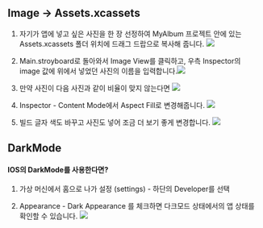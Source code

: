 ## Image -> Assets.xcassets 

1. 자기가 앱에 넣고 싶은 사진을 한 장 선정하여 MyAlbum 프로젝트 안에 있는
Assets.xcassets 폴더 위치에 드래그 드랍으로 복사해 줍니다.
![](https://images.velog.io/images/everytime79/post/42202865-00d5-4d2d-8a6e-5978106c878e/%E1%84%89%E1%85%B3%E1%84%8F%E1%85%B3%E1%84%85%E1%85%B5%E1%86%AB%E1%84%89%E1%85%A3%E1%86%BA%202020-12-09%2022.14.29.png)

2. Main.stroyboard로 돌아와서 Image View를 클릭하고, 우측 Inspector의 image 값에
위에서 넣었던 사진의 이름을 입력합니다.![](https://images.velog.io/images/everytime79/post/1b524f31-b85c-4516-a167-eb62453c8a69/%E1%84%89%E1%85%B3%E1%84%8F%E1%85%B3%E1%84%85%E1%85%B5%E1%86%AB%E1%84%89%E1%85%A3%E1%86%BA%202020-12-09%2022.16.58.png)

3. 만약 사진이 다음 사진과 같이 비율이 맞지 않는다면
![](https://images.velog.io/images/everytime79/post/31b03771-0f3f-4c4d-a6e1-0ea183034d93/%E1%84%89%E1%85%B3%E1%84%8F%E1%85%B3%E1%84%85%E1%85%B5%E1%86%AB%E1%84%89%E1%85%A3%E1%86%BA%202020-12-09%2022.17.54.png)

4. Inspector - Content Mode에서 Aspect Fill로 변경해줍니다.
![](https://images.velog.io/images/everytime79/post/97a6f4b5-ef8f-4537-90dd-dd8447d1cb3d/%E1%84%89%E1%85%B3%E1%84%8F%E1%85%B3%E1%84%85%E1%85%B5%E1%86%AB%E1%84%89%E1%85%A3%E1%86%BA%202020-12-09%2022.18.20.png)

5. 빌드 
글자 색도 바꾸고 사진도 넣어 조금 더 보기 좋게 변경합니다.
![](https://images.velog.io/images/everytime79/post/cac00b28-d75c-4a81-925f-ec13ec76a4ae/Simulator%20Screen%20Shot%20-%20iPhone%2011%20Pro%20Max%20-%202020-12-09%20at%2022.23.37.png)

## DarkMode
#### IOS의 DarkMode를 사용한다면?

1. 가상 머신에서 홈으로 나가 설정 (settings) - 하단의 Developer를 선택

2. Appearance - Dark Appearance 를 체크하면 다크모드 상태에서의 앱 상태를 확인할 수 있습니다.
![](https://images.velog.io/images/everytime79/post/3110b18c-51fc-4e09-8bac-bde47888399f/Simulator%20Screen%20Shot%20-%20iPhone%2011%20Pro%20Max%20-%202020-12-09%20at%2022.27.30.png)


